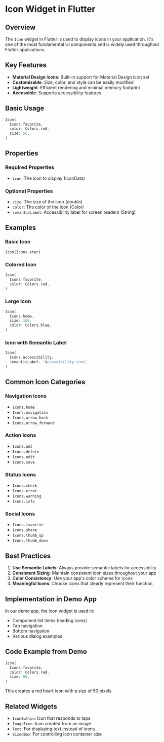 # Icon Widget in Flutter

## Overview

The `Icon` widget in Flutter is used to display icons in your application. It's one of the most fundamental UI components and is widely used throughout Flutter applications.

## Key Features

- **Material Design Icons**: Built-in support for Material Design icon set
- **Customizable**: Size, color, and style can be easily modified
- **Lightweight**: Efficient rendering and minimal memory footprint
- **Accessible**: Supports accessibility features

## Basic Usage

```dart
Icon(
  Icons.favorite,
  color: Colors.red,
  size: 50,
)
```

## Properties

### Required Properties

- `icon`: The icon to display (IconData)

### Optional Properties

- `size`: The size of the icon (double)
- `color`: The color of the icon (Color)
- `semanticLabel`: Accessibility label for screen readers (String)

## Examples

### Basic Icon
```dart
Icon(Icons.star)
```

### Colored Icon
```dart
Icon(
  Icons.favorite,
  color: Colors.red,
)
```

### Large Icon
```dart
Icon(
  Icons.home,
  size: 100,
  color: Colors.blue,
)
```

### Icon with Semantic Label
```dart
Icon(
  Icons.accessibility,
  semanticLabel: 'Accessibility icon',
)
```

## Common Icon Categories

### Navigation Icons
- `Icons.home`
- `Icons.navigation`
- `Icons.arrow_back`
- `Icons.arrow_forward`

### Action Icons
- `Icons.add`
- `Icons.delete`
- `Icons.edit`
- `Icons.save`

### Status Icons
- `Icons.check`
- `Icons.error`
- `Icons.warning`
- `Icons.info`

### Social Icons
- `Icons.favorite`
- `Icons.share`
- `Icons.thumb_up`
- `Icons.thumb_down`

## Best Practices

1. **Use Semantic Labels**: Always provide semantic labels for accessibility
2. **Consistent Sizing**: Maintain consistent icon sizes throughout your app
3. **Color Consistency**: Use your app's color scheme for icons
4. **Meaningful Icons**: Choose icons that clearly represent their function

## Implementation in Demo App

In our demo app, the Icon widget is used in:

- Component list items (leading icons)
- Tab navigation
- Bottom navigation
- Various dialog examples

## Code Example from Demo

```dart
Icon(
  Icons.favorite,
  color: Colors.red,
  size: 50,
)
```

This creates a red heart icon with a size of 50 pixels.

## Related Widgets

- `IconButton`: Icon that responds to taps
- `ImageIcon`: Icon created from an image
- `Text`: For displaying text instead of icons
- `SizedBox`: For controlling icon container size
